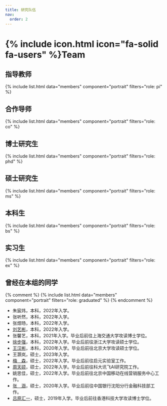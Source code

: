 ```yaml
---
title: 研究队伍
nav:
  order: 2
---
```


# {% include icon.html icon="fa-solid fa-users" %}Team

## 指导教师
{% include list.html data="members" component="portrait" filters="role: pi" %}

## 合作导师
{% include list.html data="members" component="portrait" filters="role: co" %}

## 博士研究生
{% include list.html data="members" component="portrait" filters="role: phd" %}

## 硕士研究生
{% include list.html data="members" component="portrait" filters="role: ms" %}

## 本科生
{% include list.html data="members" component="portrait" filters="role: bs" %}

## 实习生
{% include list.html data="members" component="portrait" filters="role: ex" %}

## 曾经在本组的同学
{% comment %}
{% include list.html data="members" component="portrait" filters="role: graduated" %}
{% endcomment %}


- 朱宸炜，本科，2022年入学。
- 张听然，本科，2022年入学。
- 张煜旸，本科，2022年入学。
- [刘艺彬](https://10-oasis-01.github.io/)，本科，2022年入学。
- 张馨艺，本科，2021年入学。毕业后前往上海交通大学攻读博士学位。
- [徐步强](https://xubqpanda.github.io/)，本科，2022年入学。毕业后前往浙江大学攻读硕士学位。
- [王汉彬](https://wanghanbinpanda.github.io/)，本科，2020年入学。毕业后前往北京大学攻读硕士学位。
- 王灏岚，硕士，2023年入学。
- [梅　森](https://scholar.google.com/citations?user=JWqmlrcAAAAJ)，硕士，2022年入学。毕业后前往启元实验室工作。
- [周天硕](https://whale-z.github.io/)，硕士，2022年入学。毕业后前往科大讯飞AI研究院工作。
- 姚思佳，硕士，2022年入学。毕业后前往北京中国移动在线营销服务中心工作。
- [张　涵](https://zhanghan9797.github.io/)，硕士，2020年入学。毕业后前往中国银行沈阳分行金融科技部工作。
- [吕原汇一](https://qc-ly.github.io/)，硕士，2019年入学。毕业后前往香港科技大学攻读博士学位。

